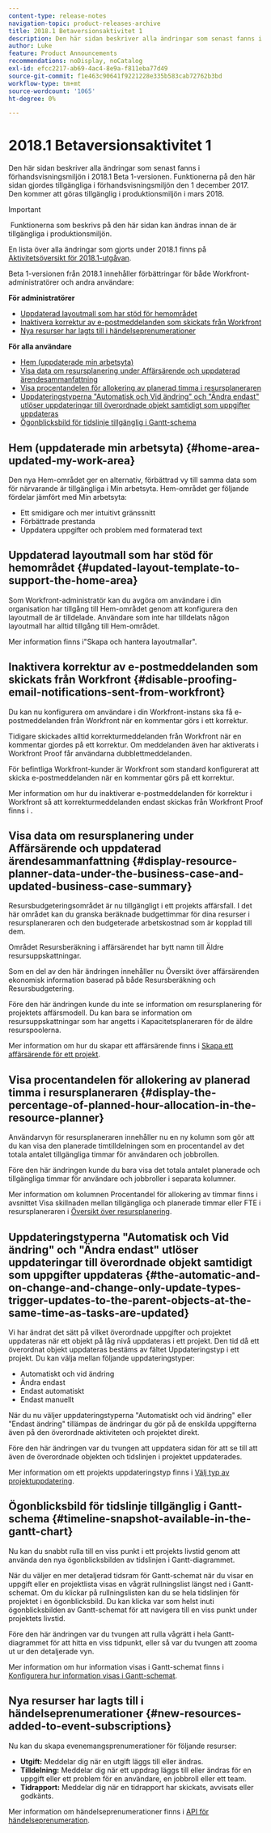 ```yaml
---
content-type: release-notes
navigation-topic: product-releases-archive
title: 2018.1 Betaversionsaktivitet 1
description: Den här sidan beskriver alla ändringar som senast fanns i förhandsvisningsmiljön i 2018.1 Beta 1-versionen. Funktionerna på den här sidan gjordes tillgängliga i förhandsvisningsmiljön den 1 december 2017. Den kommer att göras tillgänglig i produktionsmiljön i mars 2018.
author: Luke
feature: Product Announcements
recommendations: noDisplay, noCatalog
exl-id: efcc2217-ab69-4ac4-8e9a-f811eba77d49
source-git-commit: f1e463c90641f9221228e335b583cab72762b3bd
workflow-type: tm+mt
source-wordcount: '1065'
ht-degree: 0%

---
```


# 2018.1 Betaversionsaktivitet 1

Den här sidan beskriver alla ändringar som senast fanns i förhandsvisningsmiljön i 2018.1 Beta 1-versionen. Funktionerna på den här sidan gjordes tillgängliga i förhandsvisningsmiljön den 1 december 2017. Den kommer att göras tillgänglig i produktionsmiljön i mars 2018.

>[!IMPORTANT]
>
> Funktionerna som beskrivs på den här sidan kan ändras innan de är tillgängliga i produktionsmiljön.

En lista över alla ändringar som gjorts under 2018.1 finns på  [Aktivitetsöversikt för 2018.1-utgåvan](../../../../product-announcements/product-releases/quarterly-release-archive/2018.1-release-activity/2018-1-release-activity-overview.md).

Beta 1-versionen från 2018.1 innehåller förbättringar för både Workfront-administratörer och andra användare:

**För administratörer**

* [Uppdaterad layoutmall som har stöd för hemområdet](#updated-layout-template-to-support-the-home-area)
* [Inaktivera korrektur av e-postmeddelanden som skickats från Workfront](#disable-proofing-email-notifications-sent-from-workfront)
* [Nya resurser har lagts till i händelseprenumerationer](#new-resources-added-to-event-subscriptions)

**För alla användare**

* [Hem (uppdaterade min arbetsyta)](#home-area-updated-my-work-area)
* [Visa data om resursplanering under Affärsärende och uppdaterad ärendesammanfattning](#display-resource-planner-data-under-the-business-case-and-updated-business-case-summary)
* [Visa procentandelen för allokering av planerad timma i resursplaneraren](#display-the-percentage-of-planned-hour-allocation-in-the-resource-planner)
* [Uppdateringstyperna &quot;Automatisk och Vid ändring&quot; och &quot;Ändra endast&quot; utlöser uppdateringar till överordnade objekt samtidigt som uppgifter uppdateras](#the-automatic-and-on-change-and-change-only-update-types-trigger-updates-to-the-parent-objects-at-the-same-time-as-tasks-are-updated)
* [Ögonblicksbild för tidslinje tillgänglig i Gantt-schema](#timeline-snapshot-available-in-the-gantt-chart)

## Hem (uppdaterade min arbetsyta) {#home-area-updated-my-work-area}

Den nya Hem-området ger en alternativ, förbättrad vy till samma data som för närvarande är tillgängliga i Min arbetsyta. Hem-området ger följande fördelar jämfört med Min arbetsyta:

* Ett smidigare och mer intuitivt gränssnitt
* Förbättrade prestanda
* Uppdatera uppgifter och problem med formaterad text

## Uppdaterad layoutmall som har stöd för hemområdet {#updated-layout-template-to-support-the-home-area}

Som Workfront-administratör kan du avgöra om användare i din organisation har tillgång till Hem-området genom att konfigurera den layoutmall de är tilldelade. Användare som inte har tilldelats någon layoutmall har alltid tillgång till Hem-området.

Mer information finns i&quot;Skapa och hantera layoutmallar&quot;.

## Inaktivera korrektur av e-postmeddelanden som skickats från Workfront {#disable-proofing-email-notifications-sent-from-workfront}

Du kan nu konfigurera om användare i din Workfront-instans ska få e-postmeddelanden från Workfront när en kommentar görs i ett korrektur.

Tidigare skickades alltid korrekturmeddelanden från Workfront när en kommentar gjordes på ett korrektur. Om meddelanden även har aktiverats i Workfront Proof får användarna dubblettmeddelanden. 

För befintliga Workfront-kunder är Workfront som standard konfigurerat att skicka e-postmeddelanden när en kommentar görs på ett korrektur.

Mer information om hur du inaktiverar e-postmeddelanden för korrektur i Workfront så att korrekturmeddelanden endast skickas från Workfront Proof finns i .  

## Visa data om resursplanering under Affärsärende och uppdaterad ärendesammanfattning {#display-resource-planner-data-under-the-business-case-and-updated-business-case-summary}

Resursbudgeteringsområdet är nu tillgängligt i ett projekts affärsfall. I det här området kan du granska beräknade budgettimmar för dina resurser i resursplaneraren och den budgeterade arbetskostnad som är kopplad till dem.

Området Resursberäkning i affärsärendet har bytt namn till Äldre resursuppskattningar.

Som en del av den här ändringen innehåller nu Översikt över affärsärenden ekonomisk information baserad på både Resursberäkning och Resursbudgetering.

Före den här ändringen kunde du inte se information om resursplanering för projektets affärsmodell. Du kan bara se information om resursuppskattningar som har angetts i Kapacitetsplaneraren för de äldre resurspoolerna.

Mer information om hur du skapar ett affärsärende finns i [Skapa ett affärsärende för ett projekt](../../../../manage-work/projects/define-a-business-case/create-business-case.md).

## Visa procentandelen för allokering av planerad timma i resursplaneraren {#display-the-percentage-of-planned-hour-allocation-in-the-resource-planner}

Användarvyn för resursplaneraren innehåller nu en ny kolumn som gör att du kan visa den planerade timtilldelningen som en procentandel av det totala antalet tillgängliga timmar för användaren och jobbrollen.

Före den här ändringen kunde du bara visa det totala antalet planerade och tillgängliga timmar för användare och jobbroller i separata kolumner.

Mer information om kolumnen Procentandel för allokering av timmar finns i avsnittet Visa skillnaden mellan tillgängliga och planerade timmar eller FTE i resursplaneraren i [Översikt över resursplanering](../../../../resource-mgmt/resource-planning/get-started-resource-planner.md).

## Uppdateringstyperna &quot;Automatisk och Vid ändring&quot; och &quot;Ändra endast&quot; utlöser uppdateringar till överordnade objekt samtidigt som uppgifter uppdateras {#the-automatic-and-on-change-and-change-only-update-types-trigger-updates-to-the-parent-objects-at-the-same-time-as-tasks-are-updated}

Vi har ändrat det sätt på vilket överordnade uppgifter och projektet uppdateras när ett objekt på låg nivå uppdateras i ett projekt. Den tid då ett överordnat objekt uppdateras bestäms av fältet Uppdateringstyp i ett projekt. Du kan välja mellan följande uppdateringstyper:

* Automatiskt och vid ändring
* Ändra endast
* Endast automatiskt
* Endast manuellt

När du nu väljer uppdateringstyperna &quot;Automatiskt och vid ändring&quot; eller &quot;Endast ändring&quot; tillämpas de ändringar du gör på de enskilda uppgifterna även på den överordnade aktiviteten och projektet direkt.

Före den här ändringen var du tvungen att uppdatera sidan för att se till att även de överordnade objekten och tidslinjen i projektet uppdaterades.

Mer information om ett projekts uppdateringstyp finns i [Välj typ av projektuppdatering](../../../../manage-work/projects/manage-projects/select-project-update-type.md).

## Ögonblicksbild för tidslinje tillgänglig i Gantt-schema {#timeline-snapshot-available-in-the-gantt-chart}

Nu kan du snabbt rulla till en viss punkt i ett projekts livstid genom att använda den nya ögonblicksbilden av tidslinjen i Gantt-diagrammet.

När du väljer en mer detaljerad tidsram för Gantt-schemat när du visar en uppgift eller en projektlista visas en vågrät rullningslist längst ned i Gantt-schemat. Om du klickar på rullningslisten kan du se hela tidslinjen för projektet i en ögonblicksbild. Du kan klicka var som helst inuti ögonblicksbilden av Gantt-schemat för att navigera till en viss punkt under projektets livstid.

Före den här ändringen var du tvungen att rulla vågrätt i hela Gantt-diagrammet för att hitta en viss tidpunkt, eller så var du tvungen att zooma ut ur den detaljerade vyn.

Mer information om hur information visas i Gantt-schemat finns i [Konfigurera hur information visas i Gantt-schemat](../../../../manage-work/gantt-chart/use-the-gantt-chart/configure-info-on-gantt-chart.md).

## Nya resurser har lagts till i händelseprenumerationer {#new-resources-added-to-event-subscriptions}

Nu kan du skapa evenemangsprenumerationer för följande resurser:

* **Utgift:** Meddelar dig när en utgift läggs till eller ändras.
* **Tilldelning:** Meddelar dig när ett uppdrag läggs till eller ändras för en uppgift eller ett problem för en användare, en jobbroll eller ett team.
* **Tidrapport:** Meddelar dig när en tidrapport har skickats, avvisats eller godkänts.

Mer information om händelseprenumerationer finns i [API för händelseprenumeration](../../../../wf-api/general/event-subs-api.md).
